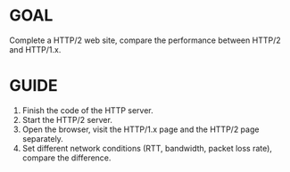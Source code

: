 GOAL
===

Complete a HTTP/2 web site, compare the performance between HTTP/2 and HTTP/1.x.


GUIDE
===
1. Finish the code of the HTTP server.
2. Start the HTTP/2 server.
3. Open the browser, visit the HTTP/1.x page and the HTTP/2 page separately.
4. Set different network conditions (RTT, bandwidth, packet loss rate), compare the difference.
